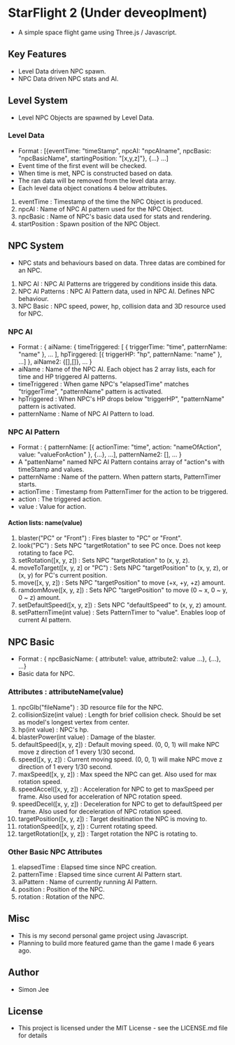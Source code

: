 # StarFlight 2 (Under deveoplment)

 - A simple space flight game using Three.js / Javascript.

## Key Features
 - Level Data driven NPC spawn.
 - NPC Data driven NPC stats and AI.

## Level System
 - Level NPC Objects are spawned by Level Data.

### Level Data
 - Format : [{eventTime: "timeStamp", npcAI: "npcAIname", npcBasic: "npcBasicName", startingPosition: "[x,y,z]"}, {...} ...]
 - Event time of the first event will be checked.
 - When time is met, NPC is constructed based on data.
 - The ran data will be removed from the level data array.
 - Each level data object conations 4 below attributes.
 1. eventTime    : Timestamp of the time the NPC Object is produced.
 2. npcAI        : Name of NPC AI pattern used for the NPC Object.
 3. npcBasic    : Name of NPC's basic data used for stats and rendering.
 4. startPosition : Spawn position of the NPC Object.

## NPC System
 - NPC stats and behaviours based on data. Three datas are combined for an NPC.
 1. NPC AI : NPC AI Patterns are triggered by conditions inside this data.
 2. NPC AI Patterns : NPC AI Pattern data, used in NPC AI. Defines NPC behaviour.
 3. NPC Basic : NPC speed, power, hp, collision data and 3D resource used for NPC.

### NPC AI
 - Format : { aiName: { timeTriggered: [ { triggerTime: "time", patternName: "name" }, … ], hpTirggered: [{ triggerHP: "hp", patternName: "name" }, …] }, aiName2: {[],[]}, ... }
 - aiName : Name of the NPC AI. Each object has 2 array lists, each for time and HP triggered AI patterns.
 - timeTriggered : When game NPC's "elapsedTime" matches "triggerTime", "patternName" pattern is activated.
 - hpTriggered : When NPC's HP drops below "triggerHP", "patternName" pattern is activated.
 - patternName : Name of NPC AI Pattern to load.

### NPC AI Pattern
 - Format : { patternName: [{ actionTime: "time", action: "nameOfAction", value: "valueForAction" }, {...}, ...], patternName2: [], ... }
 - A "pattenName" named NPC AI Pattern contains array of "action"s with timeStamp and values.
 - patternName : Name of the pattern. When pattern starts, PatternTimer starts.
 - actionTime : Timestamp from PatternTimer for the action to be triggered. 
 - action : The triggered action.
 - value : Value for action.

 #### Action lists: name(value)
 1. blaster("PC" or "Front") : Fires blaster to "PC" or "Front".
 2. look("PC") : Sets NPC "targetRotation" to see PC once. Does not keep rotating to face PC. 
 3. setRotation([x, y, z]) : Sets NPC "targetRotation" to (x, y, z).
 4. moveToTarget([x, y, z] or "PC") : Sets NPC "targetPosition" to (x, y, z), or (x, y) for PC's current position.
 5. move([x, y, z]) : Sets NPC "targetPosition" to move (+x, +y, +z) amount. 
 6. ramdomMove([x, y, z]) : Sets NPC "targetPosition" to move (0 ~ x, 0 ~ y, 0 ~ z) amount.
 7. setDefaultSpeed([x, y, z]) : Sets NPC "defaultSpeed" to (x, y, z) amount.
 8. setPatternTime(int value) : Sets PatternTimer to "value". Enables loop of current AI pattern. 

## NPC Basic
 - Format : { npcBasicName: { attribute1: value, attribute2: value ...}, {...}, ...}
 - Basic data for NPC.
   
### Attributes : attributeName(value)
 1. npcGlb("fileName") : 3D resource file for the NPC.
 2. collisionSize(int value) : Length for brief collision check. Should be set as model's longest vertex from center.
 3. hp(int value) : NPC's hp.
 4. blasterPower(int value) : Damage of the blaster.
 5. defaultSpeed([x, y, z]) : Default moving speed. (0, 0, 1) will make NPC move z direction of 1 every 1/30 second.
 6. speed([x, y, z]) : Current moving speed. (0, 0, 1) will make NPC move z direction of 1 every 1/30 second.
 7. maxSpeed([x, y, z]) : Max speed the NPC can get. Also used for max rotation speed.
 8. speedAccel([x, y, z]) : Acceleration for NPC to get to maxSpeed per frame. Also used for acceleration of NPC rotation speed.
 9. speedDecel([x, y, z]) : Deceleration for NPC to get to defaultSpeed per frame. Also used for deceleration of NPC rotation speed.
 10. targetPosition([x, y, z]) : Target desitination the NPC is moving to.
 11. rotationSpeed([x, y, z]) : Current rotating speed.
 12. targetRotation([x, y, z]) : Target rotation the NPC is rotating to.

### Other Basic NPC Attributes
 1. elapsedTime : Elapsed time since NPC creation.
 2. patternTime : Elapsed time since current AI Pattern start.
 3. aiPattern : Name of currently running AI Pattern.
 4. position : Position of the NPC.
 5. rotation : Rotation of the NPC.

## Misc

 - This is my second personal game project using Javascript.
 - Planning to build more featured game than the game I made 6 years ago.

## Author

 - Simon Jee

## License
 - This project is licensed under the MIT License - see the LICENSE.md file for details
